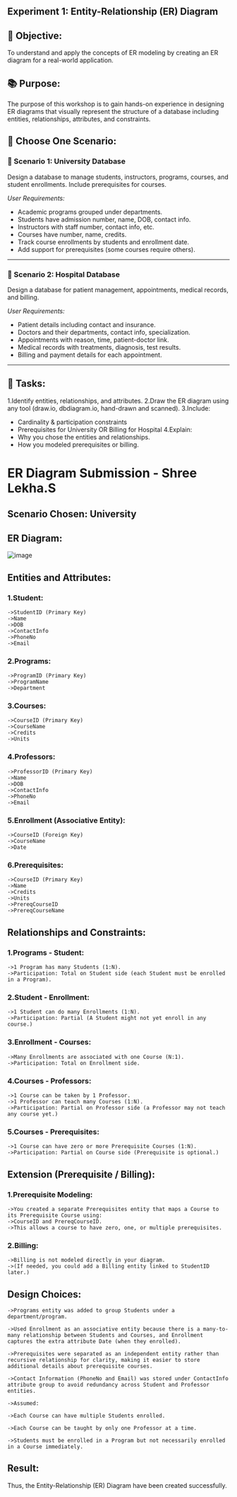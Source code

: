 ## Experiment 1: Entity-Relationship (ER) Diagram
## 🎯 Objective:
To understand and apply the concepts of ER modeling by creating an ER diagram for a real-world application.

## 📚 Purpose:
The purpose of this workshop is to gain hands-on experience in designing ER diagrams that visually represent the structure of a database including entities, relationships, attributes, and constraints.
## 🧪 Choose One Scenario:

### 🔹 Scenario 1: University Database
Design a database to manage students, instructors, programs, courses, and student enrollments. Include prerequisites for courses.

*User Requirements:*
- Academic programs grouped under departments.
- Students have admission number, name, DOB, contact info.
- Instructors with staff number, contact info, etc.
- Courses have number, name, credits.
- Track course enrollments by students and enrollment date.
- Add support for prerequisites (some courses require others).

---

### 🔹 Scenario 2: Hospital Database
Design a database for patient management, appointments, medical records, and billing.

*User Requirements:*
- Patient details including contact and insurance.
- Doctors and their departments, contact info, specialization.
- Appointments with reason, time, patient-doctor link.
- Medical records with treatments, diagnosis, test results.
- Billing and payment details for each appointment.

---
## 📝 Tasks:
1.Identify entities, relationships, and attributes.
2.Draw the ER diagram using any tool (draw.io, dbdiagram.io, hand-drawn and scanned).
3.Include:
* Cardinality & participation constraints
* Prerequisites for University OR Billing for Hospital
4.Explain:
* Why you chose the entities and relationships.
* How you modeled prerequisites or billing.
# ER Diagram Submission - Shree Lekha.S

## Scenario Chosen: University  

## ER Diagram:
![image](https://github.com/user-attachments/assets/e13200c3-547c-4483-93b1-bca725c2bc37)


## Entities and Attributes:
### 1.Student:
```
->StudentID (Primary Key)
->Name
->DOB
->ContactInfo
->PhoneNo
->Email
```
### 2.Programs:
```
->ProgramID (Primary Key)
->ProgramName
->Department
```
### 3.Courses:
```
->CourseID (Primary Key)
->CourseName
->Credits
->Units
```
### 4.Professors:
```
->ProfessorID (Primary Key)
->Name
->DOB
->ContactInfo
->PhoneNo
->Email
```
### 5.Enrollment (Associative Entity):
```
->CourseID (Foreign Key)
->CourseName
->Date
```
### 6.Prerequisites:
```
->CourseID (Primary Key)
->Name
->Credits
->Units
->PrereqCourseID
->PrereqCourseName
```
## Relationships and Constraints:

### 1.Programs - Student:
```
->1 Program has many Students (1:N).
->Participation: Total on Student side (each Student must be enrolled in a Program).
```
### 2.Student - Enrollment:
```
->1 Student can do many Enrollments (1:N).
->Participation: Partial (A Student might not yet enroll in any course.)
```
### 3.Enrollment - Courses:
```
->Many Enrollments are associated with one Course (N:1).
->Participation: Total on Enrollment side.
```
### 4.Courses - Professors:
```
->1 Course can be taken by 1 Professor.
->1 Professor can teach many Courses (1:N).
->Participation: Partial on Professor side (a Professor may not teach any course yet.)
```
### 5.Courses - Prerequisites:
```
->1 Course can have zero or more Prerequisite Courses (1:N).
->Participation: Partial on Course side (Prerequisite is optional.)
```
## Extension (Prerequisite / Billing):
### 1.Prerequisite Modeling:
```
->You created a separate Prerequisites entity that maps a Course to its Prerequisite Course using:
->CourseID and PrereqCourseID.
->This allows a course to have zero, one, or multiple prerequisites.
```
### 2.Billing:
```
->Billing is not modeled directly in your diagram.
->(If needed, you could add a Billing entity linked to StudentID later.)
```
## Design Choices:
```
->Programs entity was added to group Students under a department/program.

->Used Enrollment as an associative entity because there is a many-to-many relationship between Students and Courses, and Enrollment captures the extra attribute Date (when they enrolled).

->Prerequisites were separated as an independent entity rather than recursive relationship for clarity, making it easier to store additional details about prerequisite courses.

->Contact Information (PhoneNo and Email) was stored under ContactInfo attribute group to avoid redundancy across Student and Professor entities.

->Assumed:

->Each Course can have multiple Students enrolled.

->Each Course can be taught by only one Professor at a time.

->Students must be enrolled in a Program but not necessarily enrolled in a Course immediately.
```
## Result:
Thus, the Entity-Relationship (ER) Diagram have been created successfully.

